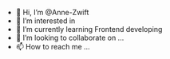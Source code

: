 - 👋 Hi, I’m @Anne-Zwift 
- 👀 I’m interested in 
- 🌱 I’m currently learning Frontend developing
- 💞️ I’m looking to collaborate on ...
- 📫 How to reach me ...

<!---
Anne-Zwift/Anne-Zwift is a ✨ special ✨ repository because its `README.md` (this file) appears on your GitHub profile.
You can click the Preview link to take a look at your changes.
--->
